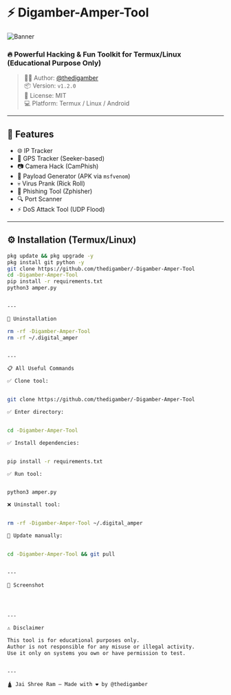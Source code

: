 # ⚡ Digamber-Amper-Tool

![Banner](https://raw.githubusercontent.com/thedigamber/-Digamber-Amper-Tool/main/.assets/banner.png)

### 🔥 Powerful Hacking & Fun Toolkit for Termux/Linux (Educational Purpose Only)

> 👨‍💻 Author: [@thedigamber](https://instagram.com/thedigamber)  
> 📦 Version: `v1.2.0`  
> 📜 License: MIT  
> 💻 Platform: Termux / Linux / Android

---

## 🚀 Features

- 🌐 IP Tracker  
- 📍 GPS Tracker (Seeker-based)  
- 📷 Camera Hack (CamPhish)  
- 📱 Payload Generator (APK via `msfvenom`)  
- 💀 Virus Prank (Rick Roll)  
- 🎣 Phishing Tool (Zphisher)  
- 🔍 Port Scanner  
- ⚡ DoS Attack Tool (UDP Flood)

---

## ⚙️ Installation (Termux/Linux)

```bash
pkg update && pkg upgrade -y
pkg install git python -y
git clone https://github.com/thedigamber/-Digamber-Amper-Tool
cd -Digamber-Amper-Tool
pip install -r requirements.txt
python3 amper.py


---

🧼 Uninstallation

rm -rf -Digamber-Amper-Tool
rm -rf ~/.digital_amper


---

📋 All Useful Commands

✅ Clone tool:


git clone https://github.com/thedigamber/-Digamber-Amper-Tool

✅ Enter directory:


cd -Digamber-Amper-Tool

✅ Install dependencies:


pip install -r requirements.txt

✅ Run tool:


python3 amper.py

❌ Uninstall tool:


rm -rf -Digamber-Amper-Tool ~/.digital_amper

🔄 Update manually:


cd -Digamber-Amper-Tool && git pull


---

📸 Screenshot




---

⚠️ Disclaimer

This tool is for educational purposes only.
Author is not responsible for any misuse or illegal activity.
Use it only on systems you own or have permission to test.


---

🛕 Jai Shree Ram — Made with ❤️ by @thedigamber
